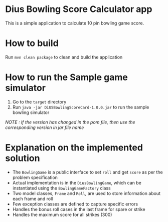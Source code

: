 # Dius Bowling Score Calculator app
This is a simple application to calculate 10 pin bowling game score.

# How to build

Run `mvn clean package` to clean and build the application

# How to run the Sample game simulator

1. Go to the `target` directory
2. Run `java -jar DiUSBowlingScoreCard-1.0.0.jar` to run the sample bowling simulator

*NOTE : If the version has changed in the pom file, then use the corresponding version in jar file name*

# Explanation on the implemented solution

- The `BowlingGame` is a public interface to set `roll` and get `score` as per the problem specification
- Actual implementation is in the `DiusBowlingGame`, which can be instantiated using the `BowlingGameFactory` class
- Two model classes, `Frame` and `Roll`, are used to store information about each frame and roll
- Few exception classes are defined to capture specific errors
- Handles the bonus roll cases in the last frame for spare or strike
- Handles the maximum score for all strikes (300)



